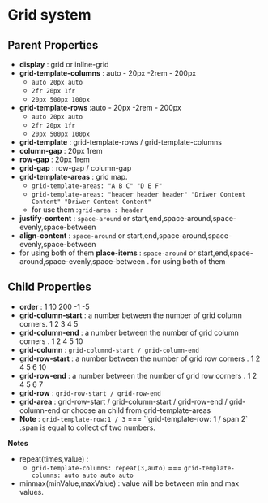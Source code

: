 # Grid system
## Parent Properties
- **display** : grid or inline-grid
- **grid-template-columns** :  auto - 20px -2rem - 200px
    - `auto 20px auto`
    - `2fr 20px 1fr`
    - `20px 500px 100px`
- **grid-template-rows** :auto - 20px -2rem - 200px
    - `auto 20px auto`
    - `2fr 20px 1fr`
    - `20px 500px 100px`
- **grid-template** : grid-template-rows / grid-template-columns
- **column-gap** : 20px 1rem 
- **row-gap** : 20px 1rem
- **grid-gap** :  row-gap / column-gap
- **grid-template-areas** : grid map.
    - `grid-template-areas: "A B C" "D E F"`
    - `grid-template-areas: "header header header" "Driwer Content Content" "Driwer Content Content"`
    - for use them :`grid-area : header`
- **justify-content** : `space-around` or start,end,space-around,space-evenly,space-between
- **align-content** : `space-around` or start,end,space-around,space-evenly,space-between
- for using both of them **place-items** : `space-around` or start,end,space-around,space-evenly,space-between . for using both of them




## Child Properties
- **order** : 1 10 200 -1 -5
- **grid-column-start** : a number between the number of grid column corners. 1 2 3 4 5
- **grid-column-end** : a number between the number of grid column corners  . 1 2 4 5 10
- **grid-column** : `grid-columnd-start / grid-column-end`
- **grid-row-start** : a number between the number of grid row corners . 1 2 4 5 6 10
- **grid-row-end** : a number between the number of grid row corners  . 1 2 4 5 6 7
- **grid-row** : `grid-row-start / grid-row-end`
- **grid-area** : grid-row-start / grid-column-start / grid-row-end / grid-column-end or choose an child from  grid-template-areas
- **Note** : `grid-template-row:1 / 3` === ``grid-template-row: 1 / span 2` .span is equal to collect of two numbers.

**Notes**
- repeat(times,value) :
    - `grid-template-columns: repeat(3,auto)` === `grid-template-columns: auto auto auto auto`
- minmax(minValue,maxValue) : value will be between min and max values.